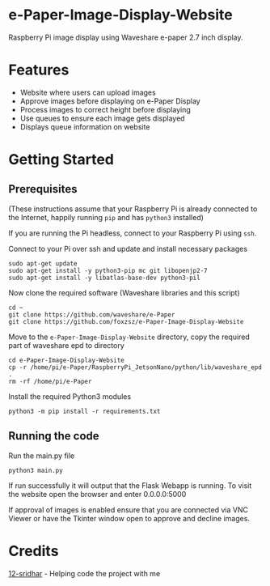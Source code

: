 # e-Paper-Image-Display-Website
Raspberry Pi image display using Waveshare e-paper 2.7 inch display.

# Features

- Website where users can upload images
- Approve images before displaying on e-Paper Display
- Process images to correct height before displaying
- Use queues to ensure each image gets displayed
- Displays queue information on website

# Getting Started

## Prerequisites

(These instructions assume that your Raspberry Pi is already connected to the Internet, happily running `pip` and has `python3` installed)

If you are running the Pi headless, connect to your Raspberry Pi using `ssh`.

Connect to your Pi over ssh and update and install necessary packages 
```
sudo apt-get update
sudo apt-get install -y python3-pip mc git libopenjp2-7
sudo apt-get install -y libatlas-base-dev python3-pil
```

Now clone the required software (Waveshare libraries and this script)

```
cd ~
git clone https://github.com/waveshare/e-Paper
git clone https://github.com/foxzsz/e-Paper-Image-Display-Website
```
Move to the `e-Paper-Image-Display-Website` directory, copy the required part of waveshare epd to directory 
```
cd e-Paper-Image-Display-Website
cp -r /home/pi/e-Paper/RaspberryPi_JetsonNano/python/lib/waveshare_epd .
rm -rf /home/pi/e-Paper
```
Install the required Python3 modules
```
python3 -m pip install -r requirements.txt
```

## Running the code
Run the main.py file
``` 
python3 main.py
```
If run successfully it will output that the Flask Webapp is running. To visit the website open the browser and enter 0.0.0.0:5000

If approval of images is enabled ensure that you are connected via VNC Viewer or have the Tkinter window open to approve and decline images.


# Credits
[12-sridhar](https://github.com/12-sridhar) - Helping code the project with me 
